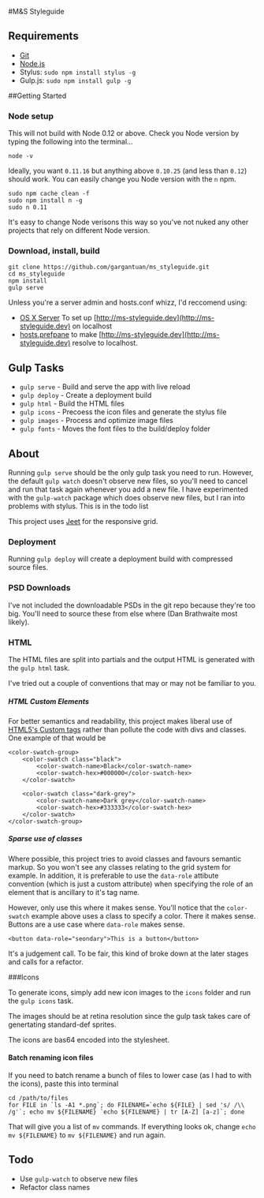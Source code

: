 #M&S Styleguide

## Requirements
- [Git](http://git-scm.com/)
- [Node.js](http://nodejs.org/)
- Stylus: `sudo npm install stylus -g`
- Gulp.js: `sudo npm install gulp -g`

##Getting Started

### Node setup
This will not build with Node 0.12 or above. Check you Node version by typing the following into the terminal...

	node -v

Ideally, you want `0.11.16` but anything above `0.10.25` (and less than `0.12`) should work. You can easily change you Node version with the `n` npm. 

	sudo npm cache clean -f
	sudo npm install n -g
	sudo n 0.11
	
It's easy to change Node verisons this way so you've not nuked any other projects that rely on  different Node version. 

### Download, install, build
	git clone https://github.com/gargantuan/ms_styleguide.git
	cd ms_styleguide
	npm install
	gulp serve

Unless you're a server admin and hosts.conf whizz, I'd reccomend using:

- [OS X Server](https://itunes.apple.com/gb/app/os-x-server/id883878097) To set up [http://ms-styleguide.dev](http://ms-styleguide.dev) on localhost  
- [hosts.prefpane](https://github.com/specialunderwear/Hosts.prefpane) to make [http://ms-styleguide.dev](http://ms-styleguide.dev) resolve to localhost.  
	
## Gulp Tasks

- `gulp serve` - Build and serve the app with live reload
- `gulp deploy` - Create a deployment build
- `gulp html` - Build the HTML files
- `gulp icons` - Precoess the icon files and generate the stylus file
- `gulp images` - Process and optimize image files
- `gulp fonts` - Moves the font files to the build/deploy folder
	
## About
Running `gulp serve` should be the only gulp task you need to run. However, the default `gulp watch` doesn't observe new files, so you'll need to cancel and run that task again whenever you add a new file. I have experimented with the `gulp-watch` package which does observe new files, but I ran into problems with stylus. This is in the todo list

This project uses [Jeet](http://www.jeet.gs) for the responsive grid. 

### Deployment
Running `gulp deploy` will create a deployment build with compressed source files.

### PSD Downloads
I've not included the downloadable PSDs in the git repo because they're too big. You'll need to source these from else where (Dan Brathwaite most likely). 

### HTML

The HTML files are split into partials and the output HTML is generated with the `gulp html` task. 

I've tried out a couple of conventions that may or may not be familiar to you. 

##### HTML Custom Elements
For better semantics and readability, this project makes liberal use of [HTML5's Custom tags](http://www.html5rocks.com/en/tutorials/webcomponents/customelements/) rather than pollute the code with divs and classes. One example of that would be

	<color-swatch-group>
		<color-swatch class="black">
			<color-swatch-name>Black</color-swatch-name>
			<color-swatch-hex>#000000</color-swatch-hex>
		</color-swatch>

		<color-swatch class="dark-grey">
			<color-swatch-name>Dark grey</color-swatch-name>
			<color-swatch-hex>#333333</color-swatch-hex>
		</color-swatch>
	</color-swatch-group>

##### Sparse use of classes
Where possible, this project tries to avoid classes and favours semantic markup. So you won't see any classes relating to the grid system for example. In addition, it is preferable to use the `data-role` attibute convention (which is just a custom attribute) when specifying the role of an element that is ancillary to it's tag name. 

However, only use this where it makes sense. You'll notice that the `color-swatch` example above uses a class to specify a color. There it makes sense. Buttons are a use case where `data-role` makes sense. 

	<button data-role="seondary">This is a button</button>
	
It's a judgement call. To be fair, this kind of broke down at the later stages and calls for a refactor. 

###Icons

To generate icons, simply add new icon images to the `icons` folder and run the `gulp icons` task.

The images should be at retina resolution since the gulp task takes care of genertating standard-def sprites. 

The icons are bas64 encoded into the stylesheet.

#### Batch renaming icon files
If you need to batch rename a bunch of files to lower case (as I had to with the icons), paste this into terminal

	cd /path/to/files
	for FILE in `ls -A1 *.png`; do FILENAME=`echo ${FILE} | sed 's/ /\\ /g'`; echo mv ${FILENAME} `echo ${FILENAME} | tr [A-Z] [a-z]`; done
	
That will give you a list of `mv` commands. If everything looks ok, change `echo mv ${FILENAME}` to `mv ${FILENAME}` and run again. 


## Todo

- Use `gulp-watch` to observe new files
- Refactor class names